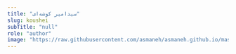 ```yaml
--- 
title: "سیدامیر کوشه‌ای" 
slug: koushei 
subTitle: "null" 
role: "author" 
image: "https://raw.githubusercontent.com/asmaneh/asmaneh.github.io/master/assets/img/authors/koushei.jfif" 
--- 
```

